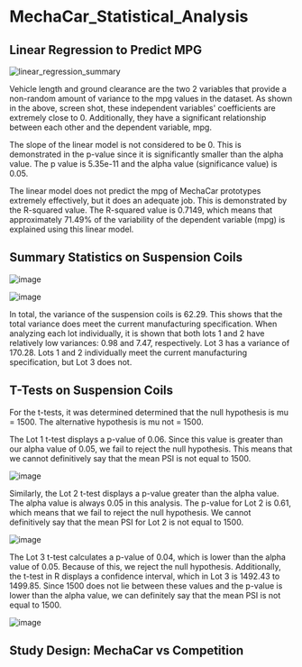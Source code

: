 # MechaCar_Statistical_Analysis

## Linear Regression to Predict MPG

![linear_regression_summary](https://user-images.githubusercontent.com/109561408/200986980-5ae1b3f2-bf07-4e6d-9cbc-e6535c4c4cbb.png)

Vehicle length and ground clearance are the two 2  variables that provide a non-random amount of variance to the mpg values in the dataset. As shown in the above, screen shot, these independent variables' coefficients are extremely close to 0. Additionally, they have a significant relationship between each other and the dependent variable, mpg.

The slope of the linear model is not considered to be 0. This is demonstrated in the p-value since it is significantly smaller than the alpha value. The p value is 5.35e-11 and the alpha value (significance value) is 0.05. 

The linear model does not predict the mpg of MechaCar prototypes extremely effectively, but it does an adequate job. This is demonstrated by the R-squared value. The R-squared value is 0.7149, which means that approximately 71.49% of the variability of the dependent variable (mpg) is explained using this linear model.  

## Summary Statistics on Suspension Coils

![image](https://user-images.githubusercontent.com/109561408/200987046-4e17187b-f7ec-43b7-951d-e84632ff9486.png)

![image](https://user-images.githubusercontent.com/109561408/200987100-b3ee6e47-5e87-43fa-be67-47b560e1186d.png)

In total, the variance of the suspension coils is 62.29. This shows that the total variance does meet the current manufacturing specification. When analyzing each lot individually, it is shown that both lots 1 and 2 have relatively low variances: 0.98 and 7.47, respectively. Lot 3 has a variance of 170.28. Lots 1 and 2 individually meet the current manufacturing specification, but Lot 3 does not. 

## T-Tests on Suspension Coils

For the t-tests, it was determined determined that the null hypothesis is mu = 1500. The alternative hypothesis is mu not = 1500. 

The Lot 1 t-test displays a p-value of 0.06. Since this value is greater than our alpha value of 0.05, we fail to reject the null hypothesis. This means that we cannot definitively say that the mean PSI is not equal to 1500. 

![image](https://user-images.githubusercontent.com/109561408/200987281-076a9f0c-3dc9-4278-aa6b-a0e9e97415bb.png)

Similarly, the Lot 2 t-test displays a p-value greater than the alpha value. The alpha value is always 0.05 in this analysis. The p-value for Lot 2 is 0.61, which means that we fail to reject the null hypothesis. We cannot definitively say that the mean PSI for Lot 2 is not equal to 1500.

![image](https://user-images.githubusercontent.com/109561408/200987333-865a0f82-444e-4504-bff8-9429e53449dd.png)

The Lot 3 t-test calculates a p-value of 0.04, which is lower than the alpha value of 0.05. Because of this, we reject the null hypothesis. Additionally, the t-test in R displays a confidence interval, which in Lot 3 is 1492.43 to 1499.85. Since 1500 does not lie between these values and the p-value is lower than the alpha value, we can definitely say that the mean PSI is not equal to 1500. 

![image](https://user-images.githubusercontent.com/109561408/200987377-f6647830-679e-4fab-9d72-51399aed7b1b.png)

## Study Design: MechaCar vs Competition
